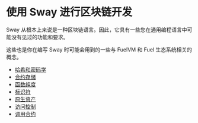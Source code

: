 # 使用 Sway 进行区块链开发

Sway 从根本上来说是一种区块链语言。因此，它具有一些您在通用编程语言中可能没有见过的功能和要求。

这些也是你在编写 Sway 时可能会用到的一些与 FuelVM 和 Fuel 生态系统相关的概念。

- [哈希和密码学](./hashing_and_cryptography)
- [合约存储](./storage)
- [函数纯度](./purity)
- [标识符](./identifiers)
- [原生资产](./native_assets)
- [访问控制](./access_control)
- [调用合约](./calling_contracts)

